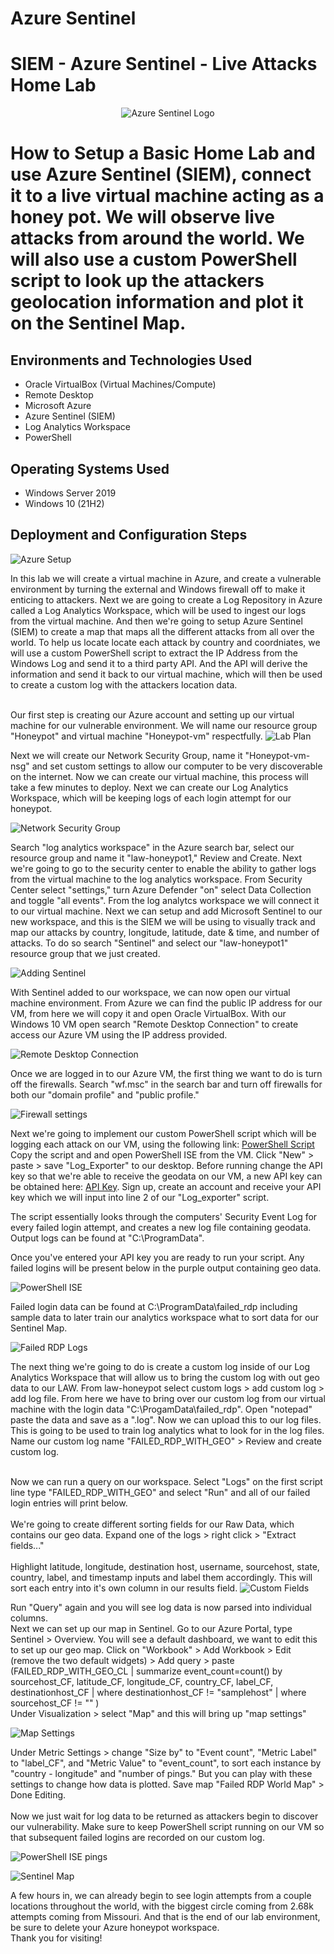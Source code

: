# Azure Sentinel
<h1> SIEM - Azure Sentinel - Live Attacks Home Lab</h1>
<p align="center">
<img src="https://i.imgur.com/NRfvbrz.png" alt="Azure Sentinel Logo"/>
</p>

<h1>How to Setup a Basic Home Lab and use Azure Sentinel (SIEM), connect it to a live virtual machine acting as a honey pot. We will observe live attacks from around the world. We will also use a custom PowerShell script to look up the attackers geolocation information and plot it on the Sentinel Map.</h1>

<h2>Environments and Technologies Used</h2>

- Oracle VirtualBox (Virtual Machines/Compute)
- Remote Desktop
- Microsoft Azure
- Azure Sentinel (SIEM)
- Log Analytics Workspace
- PowerShell

<h2>Operating Systems Used </h2>

- Windows Server 2019
- Windows 10 (21H2)

<h2>Deployment and Configuration Steps</h2>

<img src="https://i.imgur.com/wk2mBsL.jpg" alt="Azure Setup"/>
<p>
In this lab we will create a virtual machine in Azure, and create a vulnerable environment by turning the external and Windows firewall off to make it enticing to attackers. Next we are going to create a Log Repository in Azure called a Log Analytics Workspace, which will be used to ingest our logs from the virtual machine. And then we're going to setup Azure Sentinel (SIEM) to create a map that maps all the different attacks from all over the world. To help us locate locate each attack by country and coordniates, we will use a custom PowerShell script to extract the IP Address from the Windows Log and send it to a third party API. And the API will derive the information and send it back to our virtual machine, which will then be used to create a custom log with the attackers location data.
</p>
<br />
  Our first step is creating our Azure account and setting up our virtual machine for our vulnerable environment. We will name our resource group "Honeypot" and virtual machine "Honeypot-vm" respectfully.
  <img src="https://i.imgur.com/dwfMaMM.png" alt="Lab Plan"/>
  
  Next we will create our Network Security Group, name it "Honeypot-vm-nsg" and set custom settings to allow our computer to be very discoverable on the internet. Now we can create our virtual machine, this process will take a few minutes to deploy. Next we can create our Log Analytics Workspace, which will be keeping logs of each login attempt for our honeypot.
  
  <img src="https://i.imgur.com/WZ66NVE.png" alt="Network Security Group"/>
  
  Search "log analytics workspace" in the Azure search bar, select our resource group and name it "law-honeypot1," Review and Create. Next we're going to go to the security center to enable the ability to gather logs from the virtual machine to the log analytics workspace. From Security Center select "settings," turn Azure Defender "on" select Data Collection and toggle "all events". From the log analytcs workspace we will connect it to our virtual machine.
  Next we can setup and add Microsoft Sentinel to our new workspace, and this is the SIEM we will be using to visually track and map our attacks by country, longitude, latitude, date & time, and number of attacks. To do so search "Sentinel" and select our "law-honeypot1" resource group that we just created.
  
 <img src="https://i.imgur.com/IVEJEeq.png" alt="Adding Sentinel"/>
 
 With Sentinel added to our workspace, we can now open our virtual machine environment. From Azure we can find the public IP address for our VM, from here we will copy it and open Oracle VirtualBox. With our Windows 10 VM open search "Remote Desktop Connection" to create access our Azure VM using the IP address provided.
 
 <img src="https://i.imgur.com/4qCnbuf.png" alt="Remote Desktop Connection"/>
 
 Once we are logged in to our Azure VM, the first thing we want to do is turn off the firewalls. Search "wf.msc" in the search bar and turn off firewalls for both our "domain profile" and "public profile."

<img src="https://i.imgur.com/10msmyU.png" alt="Firewall settings"/>

Next we're going to implement our custom PowerShell script which will be logging each attack on our VM, using the following link:
<a href="https://github.com/joshmadakor1/Sentinel-Lab/blob/main/Custom_Security_Log_Exporter.ps1">PowerShell Script</a>
Copy the script and and open PowerShell ISE from the VM. Click "New" > paste > save "Log_Exporter" to our desktop. Before running change the API key so that we're able to receive the geodata on our VM, a new API key can be obtained here: <a href="https://ipgeolocation.io">API Key</a>. Sign up, create an account and receive your API key which we will input into line 2 of our "Log_exporter" script.

The script essentially looks through the computers' Security Event Log for every failed login attempt, and creates a new log file containing geodata. Output logs can be found at "C:\ProgramData\".

Once you've entered your API key you are ready to run your script. Any failed logins will be present below in the purple output containing geo data.

<img src="https://i.imgur.com/6LXu1Qs.png" alt="PowerShell ISE"/>

Failed login data can be found at C:\ProgramData\failed_rdp including sample data to later train our analytics workspace what to sort data for our Sentinel Map.

<img src="https://i.imgur.com/IYSTSLC.png" alt="Failed RDP Logs"/>

The next thing we're going to do is create a custom log inside of our Log Analytics Workspace that will allow us to bring the custom log with out geo data to our LAW. From law-honeypot select custom logs > add custom log > add log file. From here we have to bring over our custom log from our virtual machine with the login data "C:\ProgamData\failed_rdp". Open "notepad" paste the data and save as a ".log". Now we can upload this to our log files. This is going to be used to train log analytics what to look for in the log files. Name our custom log name "FAILED_RDP_WITH_GEO" > Review and create custom log.

<br />
Now we can run a query on our workspace. Select "Logs" on the first script line type "FAILED_RDP_WITH_GEO" and select "Run" and all of our failed login entries will print below.

<br />
<br />
We're going to create different sorting fields for our Raw Data, which contains our geo data.
Expand one of the logs > right click > "Extract fields..."

<br />
<br />
Highlight latitude, longitude, destination host, username, sourcehost, state, country, label, and timestamp inputs and label them accordingly. This will sort each entry into it's own column in our results field.

<img src="https://i.imgur.com/du1XPbP.png?2" alt="Custom Fields"/>

Run "Query" again and you will see log data is now parsed into individual columns. 
<br />
Next we can set up our map in Sentinel. Go to our Azure Portal, type Sentinel > Overview. You will see a default dashboard, we want to edit this to set up our geo map. Click on "Workbook" > Add Workbook > Edit (remove the two default widgets) > Add query > paste (FAILED_RDP_WITH_GEO_CL | summarize event_count=count() by sourcehost_CF, latitude_CF, longitude_CF, country_CF, label_CF, destinationhost_CF | where destinationhost_CF != "samplehost" | where sourcehost_CF != "" )
<br />
Under Visualization > select "Map" and this will bring up "map settings"
<p>
<img src="https://i.imgur.com/FQAOcI6.png?2" alt="Map Settings"/>
  </p>
Under Metric Settings > change "Size by" to "Event count", "Metric Label" to "label_CF", and "Metric Value" to "event_count", to sort each instance by "country - longitude" and "number of pings." But you can play with these settings to change how data is plotted. Save map "Failed RDP World Map" > Done Editing.

<br />
<br />
Now we just wait for log data to be returned as attackers begin to discover our vulnerability. Make sure to keep PowerShell script running on our VM so that subsequent failed logins are recorded on our custom log.

<p>
  <img src="https://i.imgur.com/qMNMOVQ.png?1" alt="PowerShell ISE pings"/>
  </p>
  
<p>
  <img src="https://i.imgur.com/IVsSeXI.png" alt="Sentinel Map"/>
  </p>
  
 A few hours in, we can already begin to see login attempts from a couple locations throughout the world, with the biggest circle coming from 2.68k attempts coming from Missouri. And that is the end of our lab environment, be sure to delete your Azure honeypot workspace. 
 <br />
 Thank you for visiting!

